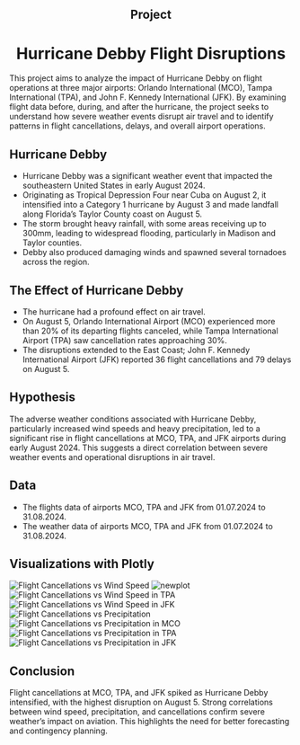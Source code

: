 <center><h2> Project <br><h1>Hurricane Debby Flight Disruptions</center>

This project aims to analyze the impact of Hurricane Debby on flight operations at three major airports: Orlando International (MCO), Tampa International (TPA), and John F. Kennedy International (JFK). By examining flight data before, during, and after the hurricane, the project seeks to understand how severe weather events disrupt air travel and to identify patterns in flight cancellations, delays, and overall airport operations.

## Hurricane Debby

* Hurricane Debby was a significant weather event that impacted the southeastern United States in early August 2024. 
* Originating as Tropical Depression Four near Cuba on August 2, it intensified into a Category 1 hurricane by August 3 and made landfall along Florida’s Taylor County coast on August 5.  
* The storm brought heavy rainfall, with some areas receiving up to 300mm, leading to widespread flooding, particularly in Madison and Taylor counties.  
* Debby also produced damaging winds and spawned several tornadoes across the region. 

## The Effect of Hurricane Debby

* The hurricane had a profound effect on air travel.
* On August 5, Orlando International Airport (MCO) experienced more than 20% of its departing flights canceled, while Tampa International Airport (TPA) saw cancellation rates approaching 30%.
* The disruptions extended to the East Coast; John F. Kennedy International Airport (JFK) reported 36 flight cancellations and 79 delays on August 5. 

## Hypothesis

The adverse weather conditions associated with Hurricane Debby, particularly increased wind speeds and heavy precipitation, led to a significant rise in flight cancellations at MCO, TPA, and JFK airports during early August 2024. This suggests a direct correlation between severe weather events and operational disruptions in air travel.

## Data

* The flights data of airports MCO, TPA and JFK from 01.07.2024 to 31.08.2024.
* The weather data of airports MCO, TPA and JFK from 01.07.2024 to 31.08.2024.
  
## Visualizations with Plotly

![Flight Cancellations vs  Wind Speed](https://github.com/user-attachments/assets/f7e6fd9b-d7b2-43cd-9352-20daf490b1d3)
![newplot](https://github.com/user-attachments/assets/1a7f9c33-b463-4bf9-9de4-0a895cb0bcf0)
![Flight Cancellations vs  Wind Speed in TPA](https://github.com/user-attachments/assets/e5763c0c-4afc-4891-a5b7-cafe06861ead)
![Flight Cancellations vs  Wind Speed in JFK](https://github.com/user-attachments/assets/eb0d58f3-4f1f-4cbb-8521-f7ff7a659597)
![Flight Cancellations vs  Precipitation](https://github.com/user-attachments/assets/653c745b-fdcc-49e4-ac87-12976b307bfe)
![Flight Cancellations vs  Precipitation in MCO](https://github.com/user-attachments/assets/a4d52f02-fa6d-4ae7-8568-03d4f2e0c66f)
![Flight Cancellations vs  Precipitation in TPA](https://github.com/user-attachments/assets/a3628a58-d0d4-481b-a129-86c7ae8d2bc2)
![Flight Cancellations vs  Precipitation in JFK](https://github.com/user-attachments/assets/150d999c-89dc-4db7-a4a9-507faa14602a)

## Conclusion

Flight cancellations at MCO, TPA, and JFK spiked as Hurricane Debby intensified, with the highest disruption on August 5. Strong correlations between wind speed, precipitation, and cancellations confirm severe weather’s impact on aviation. This highlights the need for better forecasting and contingency planning.
